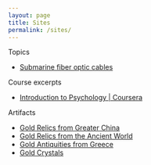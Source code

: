 ```yaml
---
layout: page
title: Sites
permalink: /sites/
---
```


Topics

- [Submarine fiber optic cables](https://sites.google.com/view/submarine-fiber-optic-cables)

Course excerpts

- [Introduction to Psychology \| Coursera](https://sites.google.com/view/introduction-psychology-course)

Artifacts

- [Gold Relics from Greater China](https://sites.google.com/jordanbell.info/gold-relics-china/home)
- [Gold Relics from the Ancient World](https://sites.google.com/jordanbell.info/gold-relics/home)
- [Gold Antiquities from Greece](https://sites.google.com/jordanbell.info/gold-relics-greece/home)
- [Gold Crystals](https://sites.google.com/jordanbell.info/gold-crystals/home)
